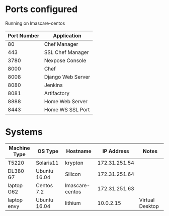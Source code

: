 # Ports configured

Running on lmascare-centos

Port Number | Application  
---- | ---------  
80   | Chef Manager  
443  | SSL Chef Manager  
3780 | Nexpose Console
8000 | Chef
8008 | Django Web Server
8080 | Jenkins  
8081 | Artifactory  
8888 | Home Web Server  
8443 | Home WS SSL Port  

# Systems

Machine Type | OS Type | Hostname | IP Address | Notes    
--- | ---  | --- | ---  | ---  
T5220 | Solaris11 | krypton | 172.31.251.54  
DL380 G7 | Ubuntu 16.04 | Silicon | 172.31.251.64  
laptop G62 | Centos 7.2 | lmascare-centos | 172.31.251.63  
laptop envy | Ubuntu 16.04 | lithium | 10.0.2.15 | Virtual Desktop  

   
   
  